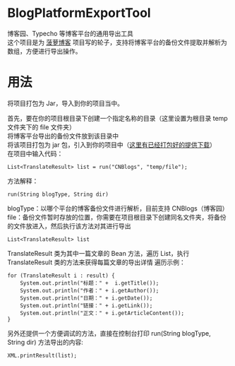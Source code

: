# BlogPlatformExportTool

博客园、Typecho 等博客平台的通用导出工具  
这个项目是为 [菠萝博客](https://github.com/adlered/bolo-solo) 项目写的轮子，支持将博客平台的备份文件提取并解析为数组，方便进行导出操作。  

# 用法

将项目打包为 Jar，导入到你的项目当中。  

首先，要在你的项目根目录下创建一个指定名称的目录（这里设置为根目录 temp 文件夹下的 file 文件夹）  
将博客平台导出的备份文件放到该目录中  
将该项目打包为 jar 包，引入到你的项目中（[这里有已经打包好的提供下载](https://github.com/adlered/BlogPlatformExportTool/releases)）  
在项目中输入代码：  

```
List<TranslateResult> list = run("CNBlogs", "temp/file");
```

方法解释：  

```
run(String blogType, String dir)
```
blogType：以哪个平台的博客备份文件进行解析，目前支持 CNBlogs（博客园）
file：备份文件暂时存放的位置，你需要在项目根目录下创建同名文件夹，将备份的文件放进入，然后执行该方法对其进行导出

```
List<TranslateResult> list
```
TranslateResult 类为其中一篇文章的 Bean 方法，遍历 List，执行 TranslateResult 类的方法来获得每篇文章的导出详情
遍历示例：

```
for (TranslateResult i : result) {
    System.out.println("标题：" +  i.getTitle());
    System.out.println("作者：" + i.getAuthor());
    System.out.println("日期：" + i.getDate());
    System.out.println("链接：" + i.getLink());
    System.out.println("正文：" + i.getArticleContent());
}
```

另外还提供一个方便调试的方法，直接在控制台打印 run(String blogType, String dir) 方法导出的内容:  
```
XML.printResult(list);
```
